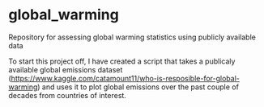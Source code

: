 # global_warming
Repository for assessing global warming statistics using publicly available data

To start this project off, I have created a script that takes a publicaly available global emissions dataset (https://www.kaggle.com/catamount11/who-is-resposible-for-global-warming) and uses it to plot global emissions over the past couple of decades from countries of interest.
